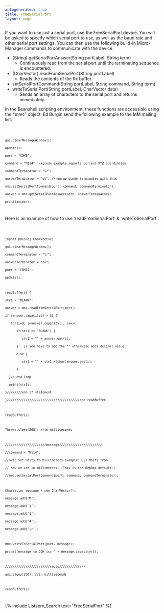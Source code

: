 ```yaml
---
autogenerated: true
title: FreeSerialPort
layout: page
---
```


If you want to use just a serial port, use the FreeSerialPort device.
You will be asked to specify which serial port to use, as well as the
baud rate and other serial port settings. You can then use the following
build-in Micro-Manager commands to communicate with the device:

-   (String) getSerialPortAnswer(String portLabel, String term)
    -   Continuously read from the serial port until the terminating
        sequence is encountered.
-   (CharVector) readFromSerialPort(String portLabel)
    -   Reads the contents of the Rx buffer.
-   setSerialPortCommand(String portLabel, String command, String term)
-   writeToSerialPort(String portLabel, CharVector data)
    -   Sends an array of characters to the serial port and returns
        immediately.

In the Beanshell scripting environment, these functions are accessible
using the "mmc" object. Ed Burgin send the following example to the MM
mailing list:

<code>

`gui.clearMessageWindow();`  
`update();`  
`port = "COM5"; `  
`command = "M114"; //gcode example reports current XYZ coordinates`  
`commandTerminator = "\r"; `  
`answerTerminator = "ok"; //reprap gcode terminates with this`  
`mmc.setSerialPortCommand(port, command, commandTerminator); `  
`answer = mmc.getSerialPortAnswer(port, answerTerminator); `  
`print(answer);`

</code>

Here is an example of how to use 'readFromSerialPort' &
'writeToSerialPort':

<code>

`import mmcorej.CharVector; `  
`gui.clearMessageWindow();`  
`commandTerminator = "\r"; `  
`answerTerminator = "ok"; `  
`port = "COM11";`  
`update();`

`readBuffer() {`  
`str1 = "BLANK";`  
`answer = mmc.readFromSerialPort(port);`  
`if (answer.capacity() > 0) {`  
`   for(i=0; i<answer.capacity(); i++){`  
`      if(str1 == "BLANK") {`  
`         str1 = "" + answer.get(i);`  
`      }   // you have to add the "" otherwise adds decimal value`  
`      else {`  
`         str1 = "" + str1 +(char)answer.get(i);`  
`      }`  
`  }// end loop`  
`  print(str1);`  
`}////////end if statement`  
`}///////////////////////////////////////end readBuffer`

`readBuffer();`

`Thread.sleep(200); //in milliseconds`

`//////////////////////message///////////////////////`  
`//command = "M114";  `  
`//G21: Set Units to Millimeters Example: G21 Units from  `  
`// now on are in millimeters. (This is the RepRap default.)`  
`//mmc.setSerialPortCommand(port, command, commandTerminator); `

`CharVector message = new CharVector(); `  
`message.add('M'); `  
`message.add('1'); `  
`message.add('1'); `  
`message.add('4'); `  
`message.add('\r');  `

`mmc.writeToSerialPort(port, message);`  
`print("message to COM is: " + message.capacity());`

`////////////////////////reply//////////////`  
`gui.sleep(200); //in milliseconds`

`readBuffer();`

</code>

{% include Listserv_Search text="FreeSerialPort" %}

